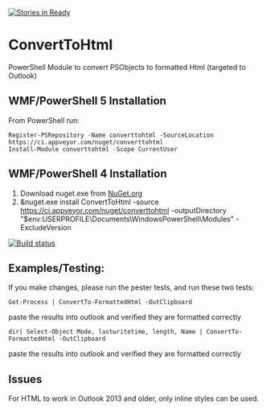 [![Stories in Ready](https://badge.waffle.io/TravisEz13/ConvertToHtml.png?label=ready&title=Ready)](https://waffle.io/TravisEz13/ConvertToHtml)
# ConvertToHtml
PowerShell Module to convert PSObjects to formatted Html (targeted to Outlook)

WMF/PowerShell 5 Installation
--------------------------------
From PowerShell run:

	Register-PSRepository -Name converttohtml -SourceLocation https://ci.appveyor.com/nuget/converttohtml
	Install-Module converttohtml -Scope CurrentUser

WMF/PowerShell 4 Installation
-----------------------------
 1. Download nuget.exe from [NuGet.org](https://nuget.org/nuget.exe) 
 2. &nuget.exe install ConvertToHtml -source https://ci.appveyor.com/nuget/converttohtml -outputDirectory "$env:USERPROFILE\Documents\WindowsPowerShell\Modules\" -ExcludeVersion

[![Build status](https://ci.appveyor.com/api/projects/status/j1vu2x67hxjmbtes/branch/master?svg=true)](https://ci.appveyor.com/project/TravisEz13/converttohtml/branch/master)

Examples/Testing:
-----------------

If you make changes, please run the pester tests, and run these two tests:

    Get-Process | ConvertTo-FormattedHtml -OutClipboard

paste the results into outlook and verified they are formatted correctly

    dir| Select-Object Mode, lastwritetime, length, Name | ConvertTo-FormattedHtml -OutClipboard

paste the results into outlook and verified they are formatted correctly

Issues
------
For HTML to work in Outlook 2013 and older, only inline styles can be used.